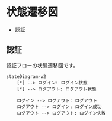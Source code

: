 # 状態遷移図

- [認証](#認証)


## 認証

認証フローの状態遷移図です。

```mermaid
stateDiagram-v2
    [*] --> ログイン: ログイン状態
    [*] --> ログアウト: ログアウト状態

    ログイン --> ログアウト: ログアウト
    ログアウト --> ログイン: ログイン成功
    ログアウト --> ログアウト: ログイン失敗
```
